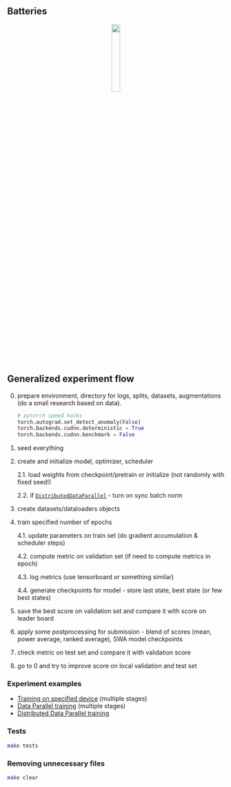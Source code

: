

## Batteries

<p align="center">
    <img src="https://image.flaticon.com/icons/svg/3103/3103476.svg" height="20%" width="20%">
</p>

## Generalized experiment flow

0. prepare environment, directory for logs, splits, datasets, augmentations (do a small research based on data).

    ```python
    # pytorch speed hacks
    torch.autograd.set_detect_anomaly(False)
    torch.backends.cudnn.deterministic = True
    torch.backends.cudnn.benchmark = False
    ```

1. seed everything

2. create and initialize model, optimizer, scheduler

    2.1. load weights from checkpoint/pretrain or initialize (not randomly with fixed seed!)

    2.2. if [`DistributedDataParallel`](https://pytorch.org/docs/stable/notes/ddp.html) - turn on sync batch norm

3. create datasets/dataloaders objects

4. train specified number of epochs

    4.1. update parameters on train set (do gradient accumulation & scheduler steps)

    4.2. compute metric on validation set (if need to compute metrics in epoch)

    4.3. log metrics (use tensorboard or something similar)

    4.4. generate checkpoints for model - store last state, best state (or few best states)

5. save the best score on validation set and compare it with score on leader board

6. apply some postprocessing for submission - blend of scores (mean, power average, ranked average), SWA model checkpoints

7. check metric on test set and compare it with validation score

8. go to 0 and try to improve score on local validation and test set


### Experiment examples

- [Training on specified device](examples/device) (multiple stages)
- [Data Parallel training](examples/dp) (multiple stages)
- [Distributed Data Parallel training](examples/ddp)

### Tests

```bash
make tests
```

### Removing unnecessary files

```bash
make clear
```
